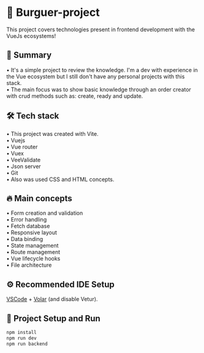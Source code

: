# 🍔 Burguer-project

This project covers technologies present in frontend development with the VueJs ecosystems!

## 🧐 Summary
• It's a simple project to review the knowledge. I'm a dev with experience in the Vue ecosystem but I still don't have any personal projects with this stack.  
• The main focus was to show basic knowledge through an order creator with crud methods such as: create, ready and update.

## 🛠️ Tech stack
• This project was created with Vite.  
• Vuejs  
• Vue router  
• Vuex  
• VeeValidate  
• Json server  
• Git  
• Also was used CSS and HTML concepts.  

## 🔥 Main concepts
• Form creation and validation  
• Error handling  
• Fetch database  
• Responsive layout  
• Data binding  
• State management  
• Route management  
• Vue lifecycle hooks  
• File architecture    

## ⚙️ Recommended IDE Setup

[VSCode](https://code.visualstudio.com/) + [Volar](https://marketplace.visualstudio.com/items?itemName=Vue.volar) (and disable Vetur).

## 📝 Project Setup and Run

```sh
npm install
npm run dev
npm run backend
```